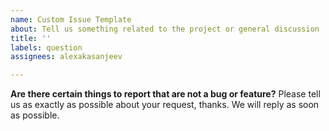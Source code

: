 ```yaml
---
name: Custom Issue Template
about: Tell us something related to the project or general discussion
title: ''
labels: question
assignees: alexakasanjeev

---
```


**Are there certain things to report that are not a bug or feature?**
Please tell us as exactly as possible about your request, thanks.
We will reply as soon as possible.
